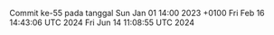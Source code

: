Commit ke-55 pada tanggal Sun Jan 01 14:00 2023 +0100
Fri Feb 16 14:43:06 UTC 2024
Fri Jun 14 11:08:55 UTC 2024
